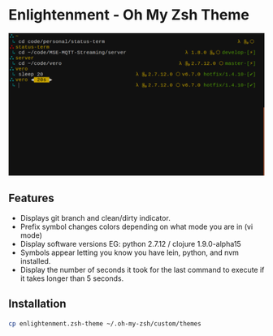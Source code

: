 # Enlightenment - Oh My Zsh Theme

![alt text](screenshots/enlightenment.png "Default behavior")

## Features
 - Displays git branch and clean/dirty indicator.
 - Prefix symbol changes colors depending on what mode you are in (vi mode)
 - Display software versions EG: python 2.7.12 / clojure 1.9.0-alpha15
 - Symbols appear letting you know you have lein, python, and nvm installed.
 - Display the number of seconds it took for the last command to execute if it
   takes longer than 5 seconds.

## Installation

```bash
cp enlightenment.zsh-theme ~/.oh-my-zsh/custom/themes
```
